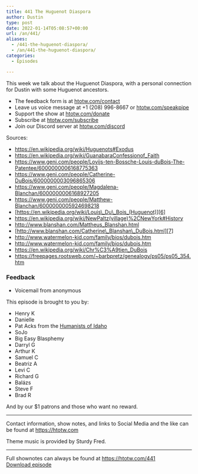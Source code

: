 ```yaml
---
title: 441 The Huguenot Diaspora
author: Dustin
type: post
date: 2022-01-14T05:08:57+00:00
url: /an/441/
aliases:
  - /441-the-huguenot-diaspora/
  - /an/441-the-huguenot-diaspora/
categories:
  - Episodes

---
```

<div id="buzzsprout-player-10552668"></div><script src="https://www.buzzsprout.com/1983601/10552668-441-the-huguenot-diaspora.js?container_id=buzzsprout-player-10552668&player=small" type="text/javascript" charset="utf-8"></script>

This week we talk about the Huguenot Diaspora, with a personal connection for Dustin with some Huguenot ancestors.

<!--more-->

 * The feedback form is at [htotw.com/contact][1]
 * Leave us voice message at +1 (208) 996-8667 or [htotw.com/speakpipe][2]
 * Support the show at [htotw.com/donate][3]
 * Subscribe at [htotw.com/subscribe][4]
 * Join our Discord server at [htotw.com/discord][5]

Sources:

  * <https://en.wikipedia.org/wiki/Huguenots#Exodus>
  * <https://en.wikipedia.org/wiki/GuanabaraConfessionof_Faith>
  * <https://www.geni.com/people/Lovijs-ten-Bossche-Louis-duBois-The-Patentee/6000000006168775363>
  * <https://www.geni.com/people/Catherine-DuBois/6000000003096865306>
  * <https://www.geni.com/people/Magdalena-Blanchan/6000000006168927205>
  * <https://www.geni.com/people/Matthew-Blanchan/6000000005924698218>
  * [https://en.wikipedia.org/wiki/Louis\_Du\_Bois_(Huguenot)][6]
  * <https://en.wikipedia.org/wiki/NewPaltz(village)%2CNewYork#History>
  * <http://www.blanshan.com/Mattheus_Blanshan.html>
  * [http://www.blanshan.com/Catherine\_Blanshan\_DuBois.html][7]
  * <http://www.watermelon-kid.com/family/bios/dubois.htm>
  * <http://www.watermelon-kid.com/family/bios/dubois.htm>
  * <https://en.wikipedia.org/wiki/Chr%C3%A9tien_DuBois>
  * <https://freepages.rootsweb.com/~barbpretz/genealogy/ps05/ps05_354.htm>

### Feedback

  * Voicemail from anonymous

This episode is brought to you by:

  * Henry K
  * Danielle
  * Pat Acks from the [Humanists of Idaho][8]
  * SoJo
  * Big Easy Blasphemy
  * Darryl G
  * Arthur K
  * Samuel C
  * Beatriz A
  * Levi C
  * Richard G
  * Balázs
  * Steve F
  * Brad R

And by our $1 patrons and those who want no reward.

* * *

Contact information, show notes, and links to Social Media and the like can be found at <https://htotw.com>

Theme music is provided by Sturdy Fred.

* * *

Full shownotes can always be found at <https://htotw.com/441>  
[Download episode][9]

 [1]: https://htotw.com/contact
 [2]: https://htotw.com/speakpike
 [3]: https://htotw.com/donate
 [4]: https://htotw.com/subscribe
 [5]: https://htotw.com/discord
 [6]: https://en.wikipedia.org/wiki/Louis_Du_Bois_(Huguenot)
 [7]: http://www.blanshan.com/Catherine_Blanshan_DuBois.html
 [8]: https://www.humanistsofidaho.org/
 [9]: https://dts.podtrac.com/redirect.mp3/cdn.nomads.studio/file/nsp-media/atheist_nomads_441.mp3